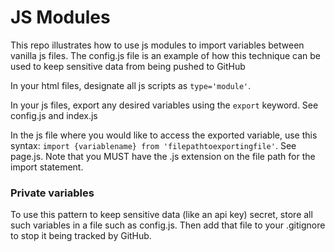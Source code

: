 # JS Modules

This repo illustrates how to use js modules to import variables between vanilla js files. The config.js file is an example of how this technique can be used to keep sensitive data from being pushed to GitHub

In your html files, designate all js scripts as `type='module'`.

In your js files, export any desired variables using the `export` keyword. See config.js and index.js

In the js file where you would like to access the exported variable, use this syntax: `import {variablename} from 'filepathtoexportingfile'`. See page.js. Note that you MUST have the .js extension on the file path for the import statement. 

### Private variables

To use this pattern to keep sensitive data (like an api key) secret, store all such variables in a file such as config.js. Then add that file to your .gitignore to stop it being tracked by GitHub. 